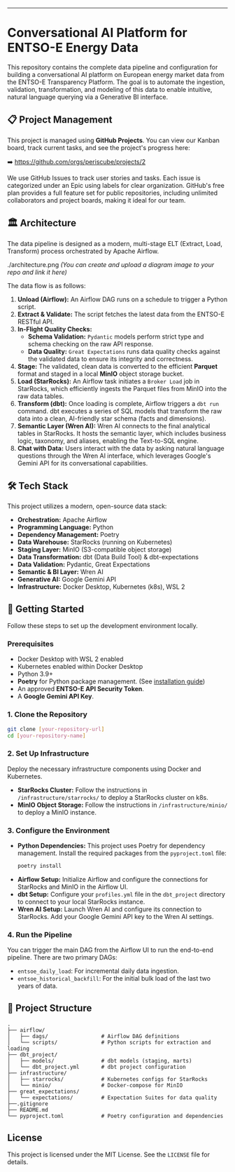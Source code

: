 -----

# Conversational AI Platform for ENTSO-E Energy Data

This repository contains the complete data pipeline and configuration for building a conversational AI platform on European energy market data from the ENTSO-E Transparency Platform. The goal is to automate the ingestion, validation, transformation, and modeling of this data to enable intuitive, natural language querying via a Generative BI interface.

## 📋 Project Management

This project is managed using **GitHub Projects**. You can view our Kanban board, track current tasks, and see the project's progress here:

➡️ https://github.com/orgs/periscube/projects/2

We use GitHub Issues to track user stories and tasks. Each issue is categorized under an Epic using labels for clear organization. GitHub's free plan provides a full feature set for public repositories, including unlimited collaborators and project boards, making it ideal for our team.

## 🏛️ Architecture

The data pipeline is designed as a modern, multi-stage ELT (Extract, Load, Transform) process orchestrated by Apache Airflow.


./architecture.png
*(You can create and upload a diagram image to your repo and link it here)*

The data flow is as follows:

1.  **Unload (Airflow):** An Airflow DAG runs on a schedule to trigger a Python script.
2.  **Extract & Validate:** The script fetches the latest data from the ENTSO-E RESTful API.
3.  **In-Flight Quality Checks:**
      * **Schema Validation:** `Pydantic` models perform strict type and schema checking on the raw API response.
      * **Data Quality:** `Great Expectations` runs data quality checks against the validated data to ensure its integrity and correctness.
4.  **Stage:** The validated, clean data is converted to the efficient **Parquet** format and staged in a local **MinIO** object storage bucket.
5.  **Load (StarRocks):** An Airflow task initiates a `Broker Load` job in StarRocks, which efficiently ingests the Parquet files from MinIO into the raw data tables.
6.  **Transform (dbt):** Once loading is complete, Airflow triggers a `dbt run` command. dbt executes a series of SQL models that transform the raw data into a clean, AI-friendly star schema (facts and dimensions).
7.  **Semantic Layer (Wren AI):** Wren AI connects to the final analytical tables in StarRocks. It hosts the semantic layer, which includes business logic, taxonomy, and aliases, enabling the Text-to-SQL engine.
8.  **Chat with Data:** Users interact with the data by asking natural language questions through the Wren AI interface, which leverages Google's Gemini API for its conversational capabilities.

## 🛠️ Tech Stack

This project utilizes a modern, open-source data stack:

  * **Orchestration:** Apache Airflow
  * **Programming Language:** Python
  * **Dependency Management:** Poetry
  * **Data Warehouse:** StarRocks (running on Kubernetes)
  * **Staging Layer:** MinIO (S3-compatible object storage)
  * **Data Transformation:** dbt (Data Build Tool) & dbt-expectations
  * **Data Validation:** Pydantic, Great Expectations
  * **Semantic & BI Layer:** Wren AI
  * **Generative AI:** Google Gemini API
  * **Infrastructure:** Docker Desktop, Kubernetes (k8s), WSL 2

## 🚀 Getting Started

Follow these steps to set up the development environment locally.

### Prerequisites

  * Docker Desktop with WSL 2 enabled
  * Kubernetes enabled within Docker Desktop
  * Python 3.9+
  * **Poetry** for Python package management. (See [installation guide](https://www.google.com/search?q=https://python-poetry.org/docs/%23installation))
  * An approved **ENTSO-E API Security Token**.
  * A **Google Gemini API Key**.

### 1\. Clone the Repository

```bash
git clone [your-repository-url]
cd [your-repository-name]
```

### 2\. Set Up Infrastructure

Deploy the necessary infrastructure components using Docker and Kubernetes.

  * **StarRocks Cluster:** Follow the instructions in `/infrastructure/starrocks/` to deploy a StarRocks cluster on k8s.
  * **MinIO Object Storage:** Follow the instructions in `/infrastructure/minio/` to deploy a MinIO instance.

### 3\. Configure the Environment

  * **Python Dependencies:** This project uses Poetry for dependency management. Install the required packages from the `pyproject.toml` file:
    ```bash
    poetry install
    ```
  * **Airflow Setup:** Initialize Airflow and configure the connections for StarRocks and MinIO in the Airflow UI.
  * **dbt Setup:** Configure your `profiles.yml` file in the `dbt_project` directory to connect to your local StarRocks instance.
  * **Wren AI Setup:** Launch Wren AI and configure its connection to StarRocks. Add your Google Gemini API key to the Wren AI settings.

### 4\. Run the Pipeline

You can trigger the main DAG from the Airflow UI to run the end-to-end pipeline. There are two primary DAGs:

  * `entsoe_daily_load`: For incremental daily data ingestion.
  * `entsoe_historical_backfill`: For the initial bulk load of the last two years of data.

## 📂 Project Structure

```
.
├── airflow/
│   ├── dags/                 # Airflow DAG definitions
│   └── scripts/              # Python scripts for extraction and loading
├── dbt_project/
│   ├── models/               # dbt models (staging, marts)
│   └── dbt_project.yml       # dbt project configuration
├── infrastructure/
│   ├── starrocks/            # Kubernetes configs for StarRocks
│   └── minio/                # Docker-compose for MinIO
├── great_expectations/
│   └── expectations/         # Expectation Suites for data quality
├──.gitignore
├── README.md
└── pyproject.toml            # Poetry configuration and dependencies
```

## License

This project is licensed under the MIT License. See the `LICENSE` file for details.
